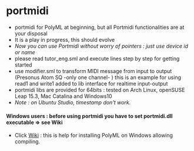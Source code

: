 # portmidi
* portmidi for PolyML at beginning, but all Portmidi functionalities are at your disposal
* It is a play in progress, this should evolve
* *Now you can use Portmidi without worry of pointers : just use device id or name*
* please read tutor_eng.sml and execute lines step by step for getting started
* use modifier.sml to transform MIDI message from input to output (Presonus Atom SQ -only one channel- )
  this is an example for using read1 and write1 added to lib interface for realtime input-output
* portmidi libs are provided for 64bits : tested on Arch Linux, openSUSE Leap 15.3, Mac Catalina and Windows10 
* *Note : on Ubuntu Studio, timestamp don't work.*
#### Windows users : before using portmidi you have to set portmidi.dll executable => see Wiki
* Click [Wiki](https://github.com/jh-midi/portmidi-sml/wiki) : this is help for installing PolyML on Windows allowing compiling.


